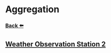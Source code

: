 
# Aggregation
### [Back ⬅️](../README.md)

## [Weather Observation Station 2](Weather%20Observation%20Station%202.md)